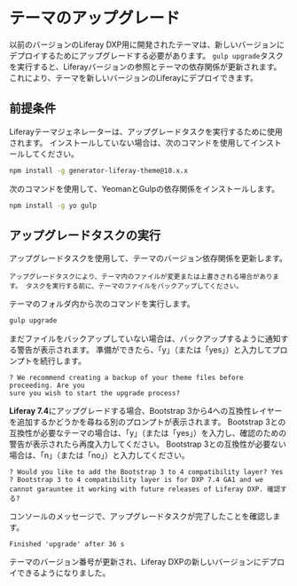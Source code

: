 # テーマのアップグレード

以前のバージョンのLiferay DXP用に開発されたテーマは、新しいバージョンにデプロイするためにアップグレードする必要があります。 `gulp upgrade`タスクを実行すると、Liferayバージョンの参照とテーマの依存関係が更新されます。 これにより、テーマを新しいバージョンのLiferayにデプロイできます。

## 前提条件

Liferayテーマジェネレーターは、アップグレードタスクを実行するために使用されます。 インストールしていない場合は、次のコマンドを使用してインストールしてください。

```bash
npm install -g generator-liferay-theme@10.x.x
```

次のコマンドを使用して、YeomanとGulpの依存関係をインストールします。

```bash
npm install -g yo gulp
```

## アップグレードタスクの実行

アップグレードタスクを使用して、テーマのバージョン依存関係を更新します。

```{important}
アップグレードタスクにより、テーマ内のファイルが変更または上書きされる場合があります。 タスクを実行する前に、テーマのファイルをバックアップしてください。 
```

テーマのフォルダ内から次のコマンドを実行します。

```bash
gulp upgrade
```

まだファイルをバックアップしていない場合は、バックアップするように通知する警告が表示されます。 準備ができたら、「y」（または「yes」）と入力してプロンプトを続行します。

```
? We recommend creating a backup of your theme files before proceeding. Are you 
sure you wish to start the upgrade process?
```

**Liferay 7.4**にアップグレードする場合、Bootstrap 3から4への互換性レイヤーを追加するかどうかを尋ねる別のプロンプトが表示されます。 Bootstrap 3との互換性が必要なテーマの場合は、「y」（または「yes」）を入力し、確認のための警告が表示されたら再度入力してください。 Bootstrap 3との互換性が必要ない場合は、「n」（または「no」）と入力してください。

```
? Would you like to add the Bootstrap 3 to 4 compatibility layer? Yes
? Bootstrap 3 to 4 compatibility layer is for DXP 7.4 GA1 and we cannot garauntee it working with future releases of Liferay DXP. 確認する?
```

コンソールのメッセージで、アップグレードタスクが完了したことを確認します。

```
Finished 'upgrade' after 36 s
```

テーマのバージョン番号が更新され、Liferay DXPの新しいバージョンにデプロイできるようになりました。

<!-- Add Next Steps section when information is available -->
